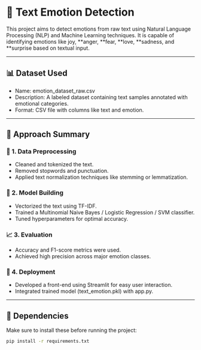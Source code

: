 # 🧠 Text Emotion Detection

This project aims to detect emotions from raw text using Natural Language Processing (NLP) and Machine Learning techniques. It is capable of identifying emotions like joy, **anger, **fear, **love, **sadness, and **surprise based on textual input.

---

## 📊 Dataset Used

- Name: emotion_dataset_raw.csv
- Description: A labeled dataset containing text samples annotated with emotional categories.
- Format: CSV file with columns like text and emotion.

---

## 🧠 Approach Summary

### 🔧 1. Data Preprocessing
- Cleaned and tokenized the text.
- Removed stopwords and punctuation.
- Applied text normalization techniques like stemming or lemmatization.

### 🤖 2. Model Building
- Vectorized the text using TF-IDF.
- Trained a Multinomial Naive Bayes / Logistic Regression / SVM classifier.
- Tuned hyperparameters for optimal accuracy.

### 📈 3. Evaluation
- Accuracy and F1-score metrics were used.
- Achieved high precision across major emotion classes.

### 🧩 4. Deployment
- Developed a front-end using Streamlit for easy user interaction.
- Integrated trained model (text_emotion.pkl) with app.py.

---

## 🧩 Dependencies

Make sure to install these before running the project:

```bash
pip install -r requirements.txt
